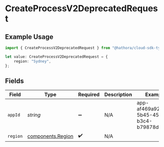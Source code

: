 # CreateProcessV2DeprecatedRequest

## Example Usage

```typescript
import { CreateProcessV2DeprecatedRequest } from "@hathora/cloud-sdk-typescript/models/operations";

let value: CreateProcessV2DeprecatedRequest = {
    region: "Sydney",
};
```

## Fields

| Field                                                  | Type                                                   | Required                                               | Description                                            | Example                                                |
| ------------------------------------------------------ | ------------------------------------------------------ | ------------------------------------------------------ | ------------------------------------------------------ | ------------------------------------------------------ |
| `appId`                                                | *string*                                               | :heavy_minus_sign:                                     | N/A                                                    | app-af469a92-5b45-4565-b3c4-b79878de67d2               |
| `region`                                               | [components.Region](../../models/components/region.md) | :heavy_check_mark:                                     | N/A                                                    |                                                        |